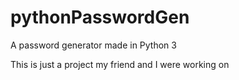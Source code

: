 # pythonPasswordGen
A password generator made in Python 3

This is just a project my friend and I were working on
